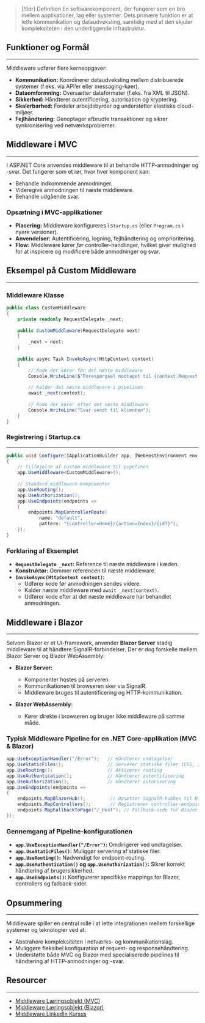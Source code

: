 > [!tldr] Definition
> En softwarekomponent, der fungerer som en bro mellem applikationer, lag eller systemer. Dets primære funktion er at lette kommunikation og dataudveksling, samtidig med at den skjuler kompleksiteten i den underliggende infrastruktur.



## Funktioner og Formål
---
Middleware udfører flere kerneopgaver:
- **Kommunikation:** Koordinerer dataudveksling mellem distribuerede systemer (f.eks. via API’er eller messaging-køer).
- **Dataomformning:** Oversætter dataformater (f.eks. fra XML til JSON).
- **Sikkerhed:** Håndterer autentificering, autorisation og kryptering.
- **Skalerbarhed:** Fordeler arbejdsbyrder og understøtter elastiske cloud-miljøer.
- **Fejlhåndtering:** Genoptager afbrudte transaktioner og sikrer synkronisering ved netværksproblemer.

## Middleware i MVC
---
I ASP.NET Core anvendes middleware til at behandle HTTP-anmodninger og -svar. Det fungerer som et rør, hvor hver komponent kan:
- Behandle indkommende anmodninger.
- Videregive anmodningen til næste middleware.
- Behandle udgående svar.

### Opsætning i MVC-applikationer
- **Placering:** Middleware konfigureres i `Startup.cs` (eller `Program.cs` i nyere versioner).
- **Anvendelser:** Autentificering, logning, fejlhåndtering og omprioritering.
- **Flow:** Middleware kører *før* controller-handlinger, hvilket giver mulighed for at inspicere og modificere både anmodninger og svar.



## Eksempel på Custom Middleware
---
### Middleware Klasse
```csharp
public class CustomMiddleware
{
    private readonly RequestDelegate _next;
    
    public CustomMiddleware(RequestDelegate next)
    {
        _next = next;
    }
    
    public async Task InvokeAsync(HttpContext context)
    {
        // Kode der kører før det næste middleware
        Console.WriteLine($"Forespørgsel modtaget til {context.Request.Path}");
        
        // Kalder det næste middleware i pipelinen
        await _next(context);
        
        // Kode der kører efter det næste middleware
        Console.WriteLine("Svar sendt til klienten");
    }
}
```

### Registrering i Startup.cs
---
```csharp
public void Configure(IApplicationBuilder app, IWebHostEnvironment env)
{
    // Tilføjelse af custom middleware til pipelinen
    app.UseMiddleware<CustomMiddleware>();
    
    // Standard middleware-komponenter
    app.UseRouting();
    app.UseAuthorization();
    app.UseEndpoints(endpoints =>
    {
        endpoints.MapControllerRoute(
            name: "default",
            pattern: "{controller=Home}/{action=Index}/{id?}");
    });
}
```
### Forklaring af Eksemplet

- **`RequestDelegate _next`:** Reference til næste middleware i kæden.
- **Konstruktør:** Gemmer referencen til næste middleware.
- **`InvokeAsync(HttpContext context)`:**
    - Udfører kode før anmodningen sendes videre.
    - Kalder næste middleware med `await _next(context)`.
    - Udfører kode efter at det næste middleware har behandlet anmodningen.

## Middleware i Blazor
---
Selvom Blazor er et UI-framework, anvender **Blazor Server** stadig middleware til at håndtere SignalR-forbindelser. Der er dog forskelle mellem Blazor Server og Blazor WebAssembly:

- **Blazor Server:**
    - Komponenter hostes på serveren.
    - Kommunikationen til browseren sker via SignalR.
    - Middleware bruges til autentificering og HTTP-kommunikation.

- **Blazor WebAssembly:**
    - Kører direkte i browseren og bruger ikke middleware på samme måde.

### Typisk Middleware Pipeline for en .NET Core-applikation (MVC & Blazor)
```csharp
app.UseExceptionHandler("/Error");   // Håndterer undtagelser
app.UseStaticFiles();                // Serverer statiske filer (CSS, JS, billeder)
app.UseRouting();                    // Aktiverer routing
app.UseAuthentication();             // Håndterer autentificering
app.UseAuthorization();              // Håndterer autorisering
app.UseEndpoints(endpoints =>
{
    endpoints.MapBlazorHub();         // Opsætter SignalR-hubben til Blazor
    endpoints.MapControllers();       // Registrerer controller-endpoints
    endpoints.MapFallbackToPage("/_Host"); // Fallback-side for Blazor Server
});
```

### Gennemgang af Pipeline-konfigurationen

- **`app.UseExceptionHandler("/Error")`:** Omdirigerer ved undtagelser.
- **`app.UseStaticFiles()`:** Muliggør servering af statiske filer.
- **`app.UseRouting()`:** Nødvendigt for endpoint-routing.
- **`app.UseAuthentication()` og `app.UseAuthorization()`:** Sikrer korrekt håndtering af brugersikkerhed.
- **`app.UseEndpoints()`:** Konfigurerer specifikke mappings for Blazor, controllers og fallback-sider.

## Opsummering
---
Middleware spiller en central rolle i at lette integrationen mellem forskellige systemer og teknologier ved at:

- Abstrahere kompleksiteten i netværks- og kommunikationslag.
- Muliggøre fleksibel konfiguration af request- og responsehåndtering.
- Understøtte både MVC og Blazor med specialiserede pipelines til håndtering af HTTP-anmodninger og -svar.

## Resourcer
---
- [Middleware Læringsobjekt (MVC)](https://scorm.itslearning.com/data/3289/C20150/ims_import_43/scormcontent/index.html#/lessons/Foj6ILDTHJtYU-XYT1Fuz-UdWaH6AZP6)
- [Middleware Læringsobjekt (Blazor)](https://scorm.itslearning.com/data/3289/C20150/ims_import_43/scormcontent/index.html#/lessons/d81MkqT6Ye8GcpyV-kLrdiL0nPECodD0)
- [Middleware LinkedIn Kursus](https://www.linkedin.com/learning/asp-dot-net-core-middleware/welcome?u=57075649)